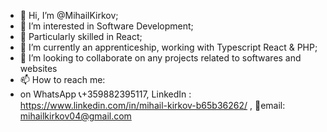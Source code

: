 - 👋 Hi, I’m @MihailKirkov;
- 👀 I’m interested in Software Development;
- 🔨 Particularly skilled in React;
- 🌱 I’m currently an apprenticeship, working with Typescript React & PHP;
- 💞️ I’m looking to collaborate on any projects related to softwares and websites
- 📫 How to reach me:
-   on WhatsApp 📞+359882395117, LinkedIn : https://www.linkedin.com/in/mihail-kirkov-b65b36262/ , 📧email: mihailkirkov04@gmail.com 

<!---
MihailKirkov/MihailKirkov is a ✨ special ✨ repository because its `README.md` (this file) appears on your GitHub profile.
You can click the Preview link to take a look at your changes.
--->

